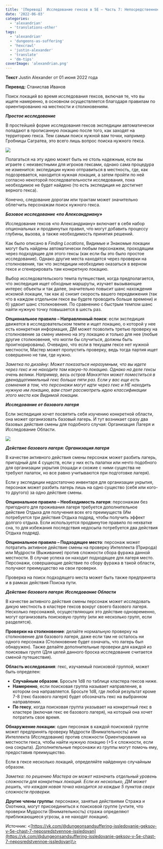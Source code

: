 ```yaml
---
title: '[Перевод]  Исследование гексов в 5E – Часть 7: Непосредственное исследование гексов￼'
date: '2022-06-03'
categories:
  - 'alexandrian'
  - 'translations-other'
tags:
  - 'alexandrian'
  - 'dungeons-as-suffering'
  - 'hexcrawl'
  - 'justin-alexander'
  - 'translate'
  - 'dm-tips'
coverImage: 'alexandrian.png'
---
```


**Текст** Justin Alexander от 01 июня 2022 года

**Перевод:** Станислав Иванов

Поиск локаций во время исследования гексов, включая те, что вы ищете намеренно, в основном осуществляется благодаря правилам по ориентированию на местности и столкновениям.

**_Простое исследование_**

В простейшей форме исследования гексов экспедиции автоматически попадают в прописанную локацию после того, как заходят на территорию гекса. Тем самым поиск нужной вам точки, например Гробницы Сагратеа, это всего лишь вопрос поиска нужного гекса.

[![](images/hexcrawl-7-1.jpg)](https://cyborgsandmages.com/wp-content/uploads/2022/06/hexcrawl-7-1.jpg)

Полагаться на эту идею может быть не столь надежным, если вы играете с неизвестными для игроков гексами, однако сама процедура не изменится: экспедиции нужно отправиться в местность, где, как подозревается, находится нужная локация, а затем пройти по ней согласно некоторой последовательности исследования, пока необходимое не будет найдено (то есть экспедиция не достигнет верного гекса).

Конечно, следование дорогам или трактам может значительно облегчить персонажам поиск нужного гекса.

**_Базовое исследование «по Александриану»_**

Исследование гексов «по Александриану» включает в себя набор опциональных и продвинутых правил, что могут добавить процессу глубины, вызова, а также необходимость принятия решений.

Как было описано в *Finding* _Locations_, Видимые и Знакомые локации могут быть найдены автоматически любым персонажем, проходящим через подходящие для этого гексы (как если бы это было простое исследование). Однако другие места находятся через проверки на столкновения, так что экспедиции необходимо оказаться в верном гексе *и* сгенерировать там конкретную локацию.

Выбор исследовательского темпа путешествия, когда предполагается, что экспедиция ищет обходные маршруты, изучает вызывающие интерес объекты и так далее, значительно повысит шанс нахождения искомой локации, так как а) снизит скорость вашего передвижения (так что в каждом отдельном гексе вы будете проводить больше времени) и б) удвоит шанс столкновения. По сравнению с быстрым темпом шанс найти нужную точку повышается в шесть раз.

**Опциональное правило – Направленный поиск**: если экспедиция движется в исследовательском темпе и ищет локацию, о которой у нее есть конкретная информация, ДМ может позволить третью проверку на столкновение за смену именно на эту локацию и только для нее (любые другие столкновения, что могли бы случиться, должны быть проигнорированы). Очевидно, что если в текущем гексе нет нужной местности, Мастер может пропустить проверку, ведь тогда партия ищет совершенно не там, где нужно.

_Заметка по дизайну: Может показаться неразумным, что вы идете через гекс и не находите там какую-то локацию. Однако на деле гексы очень велики. Например, весь остров Манхэттен может поместиться в двенадцатимильный гекс больше пяти раз. Если у вас еще есть сомнения в том, что персонажи могут идти через гекс и НЕ находить нужную им локацию, вам стоит рассмотреть идею классификации этого места как Видимой локации._

**_Исследование от базового лагеря_**

Если экспедиция хочет посвятить себя изучению конкретной области, она может организовать базовый лагерь. И тут возникает сразу два базовых действия смены для подобного случая: Организация Лагеря и Исследование Области.

[![](images/hexcrawl-7-2.jpg)](https://cyborgsandmages.com/wp-content/uploads/2022/06/hexcrawl-7-2.jpg)

**_Действие базового лагеря: Организация лагеря_**

В качестве активного действия смены персонаж может разбить лагерь, пригодный для 4 существ, если у них есть палатки или нечто подобного для организации укрытия (лошади и схожие с ними существа не требуют палаток, но все равно учитываются при подготовке лагеря).

Если у экспедиции недостаточно инвентаря для организации укрытия, персонаж может разбить лагерь лишь на одно существо (себя или кого-то другого) за одно действие смены.

**Опциональное правило – Необходимость лагеря**: персонажам без пригодного для проживания лагеря требуется дополнительное действие Отдыха для получения всех его преимуществ (Им потребуется три действия Отдыха подряд, чтобы получить эффект долгого отдыха. Если используется продвинутое правило по нехватке сна, то для избежания последствия недосыпа потребуется два действия Отдыха подряд).

**Опциональное правило – Подходящее место**: персонаж может потратить активное действие смены на проверку Интеллекта (Природа) или Мудрости (Выживание) против сложности сбора фуража данной местности. В случае успеха он находит подходящее для лагеря место. Персонажи, совершающие действие по сбору фуража в такой области, получают преимущество на свои проверки.

Проверка на поиск подходящего места может быть также предпринята и в рамках действия Поиска пути.

**_Действие базового лагеря: Исследование Области_**

В качестве активного действия смены персонаж может исследовать дикую местность в кластере гексов вокруг своего базового лагеря. Несколько персонажей, осуществляющих это действие одновременно, могут организовать поисковую группу (или же несколько групп, если разделятся).

**Проверки на столкновение**: делайте нормальную проверку на столкновение для базового лагеря, даже если там не осталось ни одного персонажа (Столкновение будет означать, что лагерь был обнаружен). Также делайте дополнительные проверки для каждой из поисковых групп (Для целей данного броска исследование считается сменой путешествия).

**Область исследования**: гекс, изучаемый поисковой группой, может быть определен:

- **Случайным образом**. Бросьте 1d8 по таблице кластера гексов ниже.
- **Намеренно**, если поисковая группа называет направление, в котором она направляется. Бросьте 1d8, где любой результат кроме 7-8 (гекс базового лагеря) будет обозначать гекс на выбранном направлении.
- **По гексу**, когда поисковая группа указывает на конкретный гекс в кластере (включая гекс ее базового лагеря), на который она хочет потратить свое время.

**Обнаружение локации**: один персонаж в каждой поисковой группе может предпринять проверку Мудрости (Внимательность) или Интеллекта (Исследование) против сложности Ориентирования на местности гекса, чтобы найти нужную локацию (+5 к сложности, если она сокрыта). Дополнительные персонажи из группы могут помочь ему, предоставив преимущество.

Если в гексе несколько локаций, определяйте найденную случайным образом.

_Заметка: по решению Мастера он может назначить отдельный уровень сложности для конкретных локаций. Если их несколько, ДМ может решить, что каждая новая точка находится за каждые 5 пунктов сверх сложности проверки._

**Другие члены группы**: персонажи, занятые действиями Стража и Охотника, могут присоединиться к поисковой группе (учтите, что проверки Мудрости (Внимательность) стража определяют приближающиеся угрозы, а не находят локации).

Источник: <[https://vk.com/@dungeonsandsuffering-issledovanie-geksov-v-5e-chast-7-neposredstvennoe-issledovan](https://vk.com/@dungeonsandsuffering-issledovanie-geksov-v-5e-chast-7-neposredstvennoe-issledovan)\>
